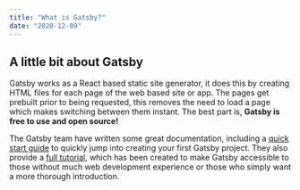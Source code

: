 ```yaml
---
title: "What is Gatsby?"
date: "2020-12-09"
---
```


## A little bit about Gatsby

Gatsby works as a React based static site generator, it does this by creating HTML files for each page of the web based site or app.
The pages get prebuilt prior to being requested, this removes the need to load a page which makes switching between them instant.
The best part is, **Gatsby is free to use and open source!**

The Gatsby team have written some great documentation, including a [quick start guide](https://www.gatsbyjs.com/docs/quick-start/) to quickly jump into creating your first Gatsby project.
They also provide a [full tutorial](https://www.gatsbyjs.com/tutorial/), which has been created to make Gatsby accessible to those without much web development experience or
those who simply want a more thorough introduction.
